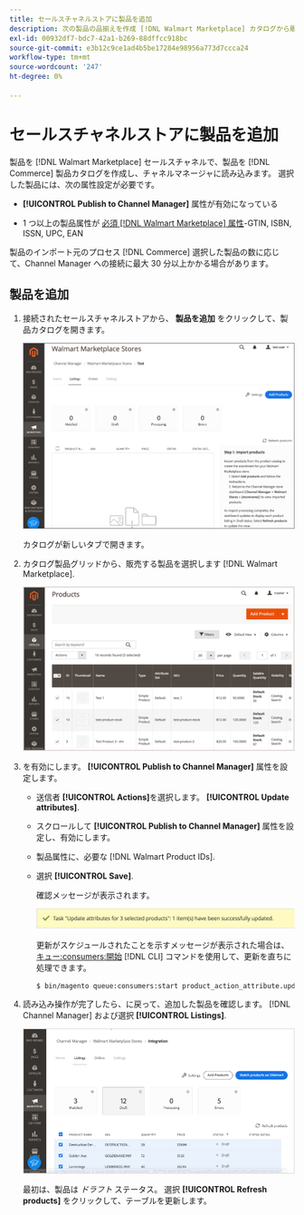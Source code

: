```yaml
---
title: セールスチャネルストアに製品を追加
description: 次の製品の品揃えを作成 [!DNL Walmart Marketplace] カタログから販売チャネルに製品を追加する販売
exl-id: 00932df7-bdc7-42a1-b269-88dffcc918bc
source-git-commit: e3b12c9ce1ad4b5be17284e98956a773d7ccca24
workflow-type: tm+mt
source-wordcount: '247'
ht-degree: 0%

---
```



# セールスチャネルストアに製品を追加

製品を [!DNL Walmart Marketplace] セールスチャネルで、製品を [!DNL Commerce] 製品カタログを作成し、チャネルマネージャに読み込みます。 選択した製品には、次の属性設定が必要です。

- **[!UICONTROL Publish to Channel Manager]** 属性が有効になっている

- 1 つ以上の製品属性が [必須 [!DNL Walmart Marketplace] 属性](map-catalog-attributes.md)-GTIN, ISBN, ISSN, UPC, EAN

製品のインポート元のプロセス [!DNL Commerce] 選択した製品の数に応じて、Channel Manager への接続に最大 30 分以上かかる場合があります。

## 製品を追加

1. 接続されたセールスチャネルストアから、 **製品を追加** をクリックして、製品カタログを開きます。

   ![セールスチャネルストアに製品を追加](assets/add-initial-products-to-connected-channel.png)

   カタログが新しいタブで開きます。

1. カタログ製品グリッドから、販売する製品を選択します [!DNL Walmart Marketplace].

   ![製品をセールスチャネルストアに送信](assets/select-products-from-catalog.png)

1. を有効にします。 **[!UICONTROL Publish to Channel Manager]** 属性を設定します。

   - 送信者 **[!UICONTROL Actions]**&#x200B;を選択します。 **[!UICONTROL Update attributes]**.

   - スクロールして **[!UICONTROL Publish to Channel Manager]** 属性を設定し、有効にします。

   - 製品属性に、必要な [!DNL Walmart Product IDs].

   - 選択 **[!UICONTROL Save]**.

      確認メッセージが表示されます。

      ![カタログから販売チャネルへの製品インポートの確認メッセージ](assets/product-import-from-catalog-confirmation.png)

      更新がスケジュールされたことを示すメッセージが表示された場合は、 [キュー:consumers:開始](https://devdocs.magento.com/guides/v2.4/config-guide/cli/config-cli-subcommands-queue.html) [!DNL CLI] コマンドを使用して、更新を直ちに処理できます。

      ```bash
      $ bin/magento queue:consumers:start product_action_attribute.update
      ```

1. 読み込み操作が完了したら、に戻って、追加した製品を確認します。 [!DNL Channel Manager] および選択 **[!UICONTROL Listings]**.

   ![接続済みセールスチャネルにインポートされた製品](assets/products-in-marketplace-sales-channel.png)

   最初は、製品は *ドラフト* ステータス。 選択 **[!UICONTROL Refresh products]** をクリックして、テーブルを更新します。


